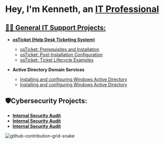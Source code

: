 <h1> Hey, I'm Kenneth, an <a href="https://www.linkedin.com/in/kenneth-stewart-479ba6182/"> IT Professional </h1>
  
 ## 👨‍💻 General IT Support Projects:

- <b>osTicket (Help Desk Ticketing System)</b>
  - [osTicket: Prerequisites and Installation](https://github.com/SenseiK954/osticketing-prereqs)
  - [osTicket: Post-Installation Configuration](https://github.com/SenseiK954/osticketing-postconfig)
  - [osTicket: Ticket Lifecycle Examples](https://github.com/SenseiK954/osticket-lifecycle)
  
- <b>Active Directory Domain Services</b>
  - [Installing and configuring Windows Active Directory](https://github.com/SenseiK954/)  
  - [Installing and configuring Windows Active Directory](https://github.com/SenseiK954/)  
  
 ## 🛡️Cybersecurity Projects:

- <b> [Internal Security Audit]()</b>
- <b> [Internal Security Audit]()</b>
- <b> [Internal Security Audit]()</b>
 <summary>


![github-contribution-grid-snake](https://user-images.githubusercontent.com/109401839/212478926-900d4c1f-7cc6-4334-a601-523e4f7c5a62.svg)

</summary>
